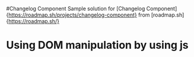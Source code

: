 #Changelog Component
Sample solution for [Changelog Component]{https://roadmap.sh/projects/changelog-component} from [roadmap.sh]{https://roadmap.sh/}

# Using DOM manipulation by using js